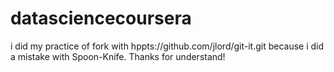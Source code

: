 datasciencecoursera
===================
i did my practice of fork with hppts://github.com/jlord/git-it.git because i did a mistake with Spoon-Knife. Thanks for understand!
